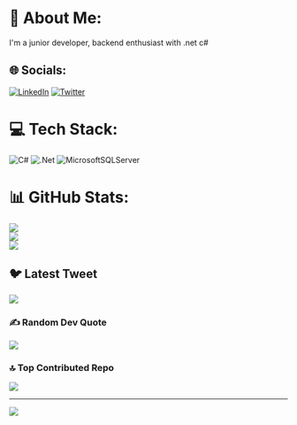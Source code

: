 # 💫 About Me:
 I'm a junior developer, backend enthusiast with .net c#


## 🌐 Socials:
[![LinkedIn](https://img.shields.io/badge/LinkedIn-%230077B5.svg?logo=linkedin&logoColor=white)](https://linkedin.com/in/https://www.linkedin.com/in/luis-caceres-a21bb91b9) [![Twitter](https://img.shields.io/badge/Twitter-%231DA1F2.svg?logo=Twitter&logoColor=white)](https://twitter.com/https://twitter.com/Lcaceres04) 

# 💻 Tech Stack:
![C#](https://img.shields.io/badge/c%23-%23239120.svg?style=for-the-badge&logo=c-sharp&logoColor=white) ![.Net](https://img.shields.io/badge/.NET-5C2D91?style=for-the-badge&logo=.net&logoColor=white) ![MicrosoftSQLServer](https://img.shields.io/badge/Microsoft%20SQL%20Sever-CC2927?style=for-the-badge&logo=microsoft%20sql%20server&logoColor=white)
# 📊 GitHub Stats:
![](https://github-readme-stats.vercel.app/api?username=CaceresLuis&theme=dark&hide_border=false&include_all_commits=true&count_private=false)<br/>
![](https://github-readme-streak-stats.herokuapp.com/?user=CaceresLuis&theme=dark&hide_border=false)<br/>
![](https://github-readme-stats.vercel.app/api/top-langs/?username=CaceresLuis&theme=dark&hide_border=false&include_all_commits=true&count_private=false&layout=compact)

## 🐦 Latest Tweet
[![](https://gtce.itsvg.in/api?username=https://twitter.com/Lcaceres04)](https://github.com/VishwaGauravIn/github-twitter-card-embed)

### ✍️ Random Dev Quote
![](https://quotes-github-readme.vercel.app/api?type=horizontal&theme=radical)

### 🔝 Top Contributed Repo
![](https://github-contributor-stats.vercel.app/api?username=CaceresLuis&limit=5&theme=dark&combine_all_yearly_contributions=true)

---
[![](https://visitcount.itsvg.in/api?id=CaceresLuis&icon=2&color=0)](https://visitcount.itsvg.in)

<!-- Proudly created with GPRM ( https://gprm.itsvg.in ) -->
